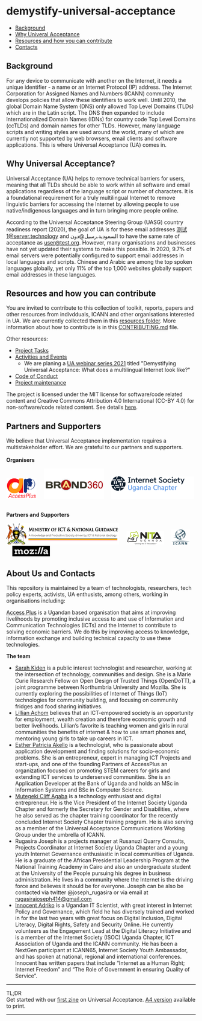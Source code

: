 # demystify-universal-acceptance

* [Background](#background)
* [Why Univeral Acceptance](#why-universal-acceptance)
* [Resources and how you can contribute](#resources-and-how-you-can-contribute)
* [Contacts](#contacts)

## Background
For any device to communicate with another on the Internet, it needs a unique identifier - a name or an Internet Protocol (IP) address. The Internet Corporation for Assigned Names and Numbers (ICANN) community develops policies that allow these identifiers to work well. Until 2010, the global Domain Name System (DNS) only allowed Top Level Domains (TLDs) which are in the Latin script. The DNS then expanded to include Internationalized Domain Names (IDNs) for country code Top Level Domains (ccTLDs) and domain names for other TLDs. However, many language scripts and writing styles are used around the world, many of which are currently not supported by web browsers, email clients and software applications. This is where Universal Acceptance (UA) comes in.

## Why Universal Acceptance?
Universal Acceptance (UA) helps to remove technical barriers for users, meaning that all TLDs should be able to work within all software and email applications regardless of the language script or number of characters.  It is a foundational requirement for a truly multilingual Internet to remove  linguistic barriers for accessing the Internet by allowing people to use native/indigenous languages and in turn bringing more people online. 

According to the Universal Acceptance Steering Group (UASG) country readiness report (2020), the goal of UA is for these email addresses 测试1@server.technology and السعودية.رسيل@دون to have the same rate of acceptance as user@test.org. However, many organisations and businesses have not yet updated their systems to make this possible. In 2020, 9.7% of email servers were potentially configured to support email addresses in local languages and scripts. Chinese and Arabic are among the top spoken languages globally, yet only 11% of the top 1,000 websites globally support email addresses in these languages.

## Resources and how you can contribute
You are invited to contribute to this collection of toolkit, reports, papers and other resources from indivdduals, ICANN and other organisations interested in UA. We are currently collected them in this [resources folder](https://github.com/Universal-Acceptance-for-You/demistify-universal-acceptance/tree/main/resources). More information about how to contribute is in this [CONTRIBUTING.md](https://github.com/Universal-Acceptance-for-You/demistify-universal-acceptance/blob/main/CONTRIBUTING.md) file.  

Other resources:
* [Project Tasks](https://github.com/Universal-Acceptance-for-You/demistify-universal-acceptance/projects/1)
* [Activities and Events](https://github.com/Universal-Acceptance-for-You/demistify-universal-acceptance/tree/main/activities-and-events)
  * We are planing a [UA webinar series 2021](https://github.com/Universal-Acceptance-for-You/demistify-universal-acceptance/blob/main/activities-and-events/UA-webinar-series-2021.md) titled "Demystifying Universal Acceptance: What does a multilingual Internet look like?" 
* [Code of Conduct](https://github.com/Universal-Acceptance-for-You/demistify-universal-acceptance/blob/main/CODE_OF_CONDUCT.md)
* [Project maintenance](https://github.com/Universal-Acceptance-for-You/demistify-universal-acceptance/blob/main/MAINTENANCE.md)

The project is licensed under the MIT license for software/code related content and Creative Commons Attribution 4.0 International (CC-BY 4.0) for non-software/code related content. See details [here](https://github.com/Universal-Acceptance-for-You/demistify-universal-acceptance/blob/main/LICENSE).

## Partners and Supporters
We believe that Universal Acceptance implementation requires a multistakeholder effort. We are grateful to our partners and supporters.<br><br>
**Organisers**<br>
<p><html>
   <img src="https://github.com/Universal-Acceptance-for-You/demistify-universal-acceptance/blob/main/resources/images/access-plus-logo-2.png"
    width=80
  </img>
</html>
   &nbsp;&nbsp;&nbsp;
 <html>
   <img src="https://github.com/Universal-Acceptance-for-You/demistify-universal-acceptance/blob/main/resources/images/Brand360BrandLogo.jpg"
    width=160
  </img>
</html>  
   &nbsp;&nbsp;&nbsp;
 <html>
   <img src="https://github.com/Universal-Acceptance-for-You/demistify-universal-acceptance/blob/main/resources/images/ISOC-UGANDA-Logo-Dark-Blue-RGB.png"
    width=220
  </img>
</html>  
  <br><br>

**Partners and Supporters**<br>
 <p><html>
 <img src="https://github.com/Universal-Acceptance-for-You/demistify-universal-acceptance/blob/main/resources/images/MoICT-logo_bigger-1.png"
    width=300
      </img>
  </html>
  &nbsp;&nbsp;&nbsp;
  <html>
   <img src="https://github.com/Universal-Acceptance-for-You/demistify-universal-acceptance/blob/main/resources/images/NITA-U-logo.png" width=100 </img>
</html>
   &nbsp;&nbsp;&nbsp;
  <html>
   <img src="https://github.com/Universal-Acceptance-for-You/demistify-universal-acceptance/blob/main/resources/images/ICANN_logo.svg.png" width=50 </img>
</html>
   &nbsp;&nbsp;&nbsp;
  <html>
   <img src="https://github.com/Universal-Acceptance-for-You/demistify-universal-acceptance/blob/main/resources/images/Mozilla-logo.png" width=100 </img>
</html>

## About Us and Contacts
This repository is maintained by a team of technologists, researchers, tech policy experts, activists, UA enthusists, among others, working in organisations including: 

[Access Plus](https://accesspluss.org/) is a Ugandan based organisation that aims at improving livelihoods by promoting inclusive access to and use of Information and Communication Technologies (ICTs) and the Internet to contribute to solving economic barriers. We do this by improving access to knowledge, information exchange and building technical capacity to use these technologies.  

**The team**
* [Sarah Kiden](https://www.linkedin.com/in/sarah-kiden-2942b029/) is a public interest technologist and researcher, working at the intersection of technology, communities and design. She is a Marie Curie Research Fellow on Open Design of Trusted Things (OpenDoTT), a joint programme between Northumbria University and Mozilla. She is currently exploring the possibilities of Internet of Things (IoT) technologies for community building, and focusing on community fridges and food sharing initiatives. 
* [Lillian Achom](lillianachom.com/) believes that an ICT-empowered society is an opportunity for employment, wealth creation and therefore economic growth and better livelihoods. Lillian’s favorite is teaching women and girls in rural communities the benefits of internet & how to use smart phones and, mentoring young girls to take up careers in ICT.  
* [Esther Patricia Akello](https://www.linkedin.com/in/patricia-akello-0b76935b/?originalSubdomain=ug) is a technologist, who is passionate about application development and finding solutions for socio-economic problems. She is an entrepreneur, expert in managing ICT Projects and start-ups, and one of the founding Partners of AccessPlus an organization focused on promoting STEM careers for girls and extending ICT services to underserved communities. She is an Application Developer at the Bank of Uganda and holds an MSc in Information Systems and BSc in Computer Science.
* [Mutegeki Cliff Agaba](https://mutegekicliff.com/) is a technology enthusiast and digital entrepreneur. He is the Vice President of the Internet Society Uganda Chapter and formerly the Secretary for Gender and Disabilities, where he also served as the chapter training coordinator for the recently concluded Internet Society Chapter training program. He is also serving as a member of the Universal Acceptance Communications Working Group under the umbrella of ICANN.
* Rugasira Joseph is a projects manager at Rusanuzi Quarry Consults, Projects Coordinator at Internet Society Uganda Chapter and a young youth Internet Governance enthusiastic in local communities of Uganda.  He is a graduate of the African Presidential Leadership Program at the National Training Academy in Cairo and also an undergraduate student at the University of the People pursuing his degree in business administration. He lives in a community where the Internet is the driving force and believes it should be for everyone. Joseph can be also be contacted via twitter @joseph_rugasira or via email at rugasirajoseph414@gmail.com
* [Innocent Adriko](https://www.linkedin.com/in/innocent-adriko-131445161/) is a Ugandan IT Scientist, with great interest in Internet Policy and Governance, which field he has diversely trained and worked in for the last two years with great focus on Digital Inclusion, Digital Literacy, Digital Rights, Safety and Security Online. He currently volunteers as the Engagement Lead at the Digital Literacy Initiative and is a member of the Internet Society (ISOC) Uganda Chapter, ICT Association of Uganda and the ICANN community. He has been a NextGen participant at ICANN65, Internet Society Youth Ambassador, and has spoken at national, regional and international conferences.  Innocent has written papers that include “Internet as a Human Right; Internet Freedom” and “The Role of Government in ensuring Quality of Service”.


-------------
TL;DR <br> Get started with our [first zine](https://github.com/Universal-Acceptance-for-You/demistify-universal-acceptance/blob/main/resources/zines/zine-universal-acceptance-1.pdf) on Universal Acceptance. [A4 version](https://github.com/Universal-Acceptance-for-You/demistify-universal-acceptance/blob/main/resources/zines/zine-universal-acceptance-A4-1.pdf) available to print.  

-------------
